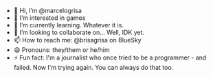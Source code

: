 - 👋 Hi, I’m @marcelogrisa
- 👀 I’m interested in games
- 🌱 I’m currently learning. Whatever it is.
- 💞️ I’m looking to collaborate on... Well, IDK yet.
- 📫 How to reach me: @brisagrisa on BlueSky
- 😄 Pronouns: they/them or he/him
- ⚡ Fun fact: I'm a journalist who once tried to be a programmer - and failed. Now I'm trying again. You can always do that too.

<!---
marcelogrisa/marcelogrisa is a ✨ special ✨ repository because its `README.md` (this file) appears on your GitHub profile.
You can click the Preview link to take a look at your changes.
--->

